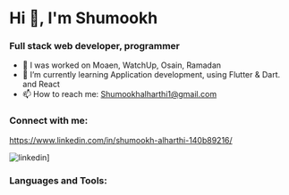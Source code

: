 # Hi 👋, I'm Shumookh
### Full stack web developer, programmer

- 🔭 I was worked on Moaen, WatchUp, Osain, Ramadan
- 🌱 I’m currently learning Application development, using Flutter & Dart. and React
- 📫 How to reach me: Shumookhalharthi1@gmail.com
### Connect with me:
https://www.linkedin.com/in/shumookh-alharthi-140b89216/

![linkedin](https://img.shields.io/badge/Linkedin-0e76a8?style=for-the-badge&logo=Linkedin&logoColor=white)]
### Languages and Tools:
